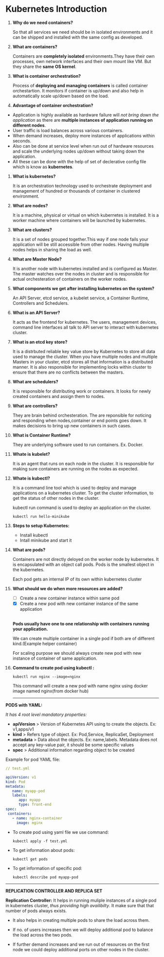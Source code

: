 # Kubernetes Introduction

1. **Why do we need containers?**
   
   So that all services we need should be in isolated environments and it can be shipped and installed with the same config as developed.
2. **What are containers?**
   
   Containers are **completely isolated** environments.They have their own processes, own network interfaces and their own mount like VM. But they share the **same OS kernel**.
3. **What is container orchestration?**
   
   Process of **deploying and managing containers** is called container orchestartion.
   It monitors if container is up/down and also help in automatically scale up/down based on the load.
4. **Advantage of container orchestration?**

- Application is highly available as hardware failure will *not bring down the application* as there are **multiple instances of application running on different nodes**.
- User traffic is load balances across various containers.
- When demand increases, deploy more instances of applications within seconds.
- Also can be done at service level when run out of hardware resources and scale the underlying nodes up/down without taking down the application.
- All these can be done with the help of set of declerative config file which is know as **kubernetes**.

1. **What is kubernetes?**
   
   It is an orchestration technology used to orchestrate deployment and management of hundred or thousands of container in clustered environment.
2. **What are nodes?**
   
   It is a machine, physical or virtual on which kubernetes is installed. It is a worker machine where containers will be launched by kubernetes.
3. **What are clusters?**
   
   It is a set of nodes grouped together.This way if one node fails your application will be still accessible from other nodes. Having multiple nodes helps in sharing the load as well.
4. **What are Master Node?**
   
   It is another node with kubernetes installed and is configured as Master.
   The master watches over the nodes in cluster and is responsible for actual orchesteration of containers on the worker nodes.
5. **What components we get after installing kubernetes on the system?**
   
   An API Server, etcd service, a kubelet service, a Container Runtime, Controllers and Schedulers.
6. **What is an API Server?**
   
   It acts as the frontend for kubernetes. The users, management devices, command line interfaces all talk to API server to interact with kubernetes cluster.
7. **What is an etcd key store?**
   
   It is a distrbuted reliable key value store by Kubernetes to store all data used to manage the cluster. When you have multiple nodes and multiple Masters in your cluster, etcd stores all that information is a distributed manner.
   It is also responsible for implementing locks within cluster to ensure that there are no conflicts between the masters.
8. **What are schedulers?**
   
   It is responsible for distributing work or containers. It looks for newly created containers and assign them to nodes.
9. **What are controllers?**
   
   They are brain behind orchesteration. The are reponsible for noticing and responding when nodes,container or end points goes down. It makes decisions to bring up new containers in such cases.
10. **What is Container Runtime?**
    
    They are underlying software used to run containers. Ex. Docker.
11. **Whate is kubelet?**
    
    It is an agent that runs on each node in the cluster. It is responsible for making sure containers are running on the nodes as expected.
12. **Whate is kubectl?**
    
    It is a command line tool which is used to deploy and manage applications on a kubernetes cluster. To get the cluster information, to get the status of other nodes in the cluster.
    
    kubectl run command is used to deploy an application on the cluster.

    ``kubectl run hello-minikube ``

13. **Steps to setup Kubernetes:**
    
    - Install kubectl
    - Intall minikube and start it

14. **What are pods?**
    
    Containers are not directly deloyed on the worker node by kubernetes. It is encapsulated with an object call pods. Pods is the smallest object in the kubernetes.

    Each pod gets an internal IP of its own within kubernetes cluster


15. **What should we do when more resources are added?**

     - [ ] Create a new container instance within same pod
     - [x] Create a new pod with new container instance of the same application 
     <br/><br>

      **Pods usually have one to one relationship with containers running your application.**

    We can create multiple container in a single pod if both are of different kind.(Example helper container)
    
    For scaling purpose we should always create new pod with new instance of container of same application.
 
 16. **Command to create pod using kubectl :**

      ```kubectl run nginx --image=nginx ```

      This command will create a new pod with name nginx using docker image named nginx(from docker hub)

      --------------


**PODS with YAML:**

*It has 4 root level mandatory properties:*

   - **apiVersion** > Version of Kubernetes API using to create the objects. Ex: v1,apps/v1
   - **kind** > Refers type of object. Ex: Pod,Service, ReplicaSet, Deployment
   - **metadata** > Data about the objects. Ex: name,labels. Metadata does not accept any key-value pair, it should be some specific values
   - **spec** >  Additional information regarding object to be created

   Example for pod YAML file:

   ```yml
   // test.yml

   apiVersion: v1
   kind: Pod
   metadata:
      name: myapp-pod
      labels:
         app: myapp
         type: front-end
   spec:
    containers:
      - name: nginx-container
        image: nginx
   
   ```
- To create pod using yaml file we use command:

  ```kubectl apply -f test.yml ```

- To get information about pods:
   
   ```kubectl get pods```

- To get information of specific pod:

  ```kubectl describe pod myapp-pod ```
  
---------------------

**REPLICATION CONTROLLER AND REPLICA SET** 

**Replication Controller:** It helps in running muliple instances of a single pod in kubernetes cluster, *thus providing high availibilty*. It make sure that that number of pods always exists.

   - It also helps in creating multiple pods to share the load across them.

   - If no. of users increases then we will deploy additional pod to balance the load across the two pods.
   - If further demand increases and we run out of resources on the first node we could deploy additional ports on other nodes in the cluster.




